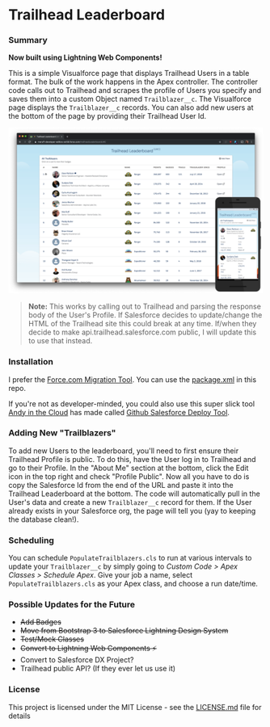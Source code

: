 # Trailhead Leaderboard
### Summary
**Now built using Lightning Web Components!**

This is a simple Visualforce page that displays Trailhead Users in a table format. The bulk 
of the work happens in the Apex controller. The controller code calls out to Trailhead and 
scrapes the profile of Users you specify and saves them into a custom Object named 
`Trailblazer__c`. The Visualforce page displays the `Trailblazer__c` records. You can also 
add new users at the bottom of the page by providing their Trailhead User Id.

![Desktop Desktop](images/screenshot.png "Desktop View")

> **Note:** This works by calling out to Trailhead and parsing the response body of the 
User's Profile. If Salesforce decides to update/change the HTML of the Trailhead site this 
could break at any time. If/when they decide to make api.trailhead.salesforce.com public, I 
will update this to use that instead. 

### Installation
I prefer the [Force.com Migration Tool](https://developer.salesforce.com/page/Force.com_Migration_Tool). 
You can use the [package.xml](src/package.xml) in this repo.

If you're not as developer-minded, you could also use this super slick tool [Andy in the Cloud](https://andyinthecloud.com) has made
called [Github Salesforce Deploy Tool](https://github.com/afawcett/githubsfdeploy).

### Adding New "Trailblazers"
To add new Users to the leaderboard, you'll need to first ensure their Trailhead Profile is 
public. To do this, have the User log in to Trailhead and go to their Profile. In the "About Me"
section at the bottom, click the Edit icon in the top right and check "Profile Public". Now all
you have to do is copy the Salesforce Id from the end of the URL and paste it into the Trailhead
Leaderboard at the bottom. The code will automatically pull in the User's data and create a 
new `Trailblazer__c` record for them. If the User already exists in your Salesforce org, the 
page will tell you (yay to keeping the database clean!).

### Scheduling
You can schedule `PopulateTrailblazers.cls` to run at various intervals to update your 
`Trailblazer__c` by simply going to *Custom Code > Apex Classes > Schedule Apex*. Give your 
job a name, select `PopulateTrailblazers.cls` as your Apex class, and choose a run date/time. 

### Possible Updates for the Future
- ~~Add Badges~~
- ~~Move from Bootstrap 3 to Salesforce Lightning Design System~~
- ~~Test/Mock Classes~~
- ~~Convert to Lightning Web Components ⚡~~
- Convert to Salesforce DX Project?
- Trailhead public API? (If they ever let us use it)

### License
This project is licensed under the MIT License - see the [LICENSE.md](LICENSE.md) file for details

